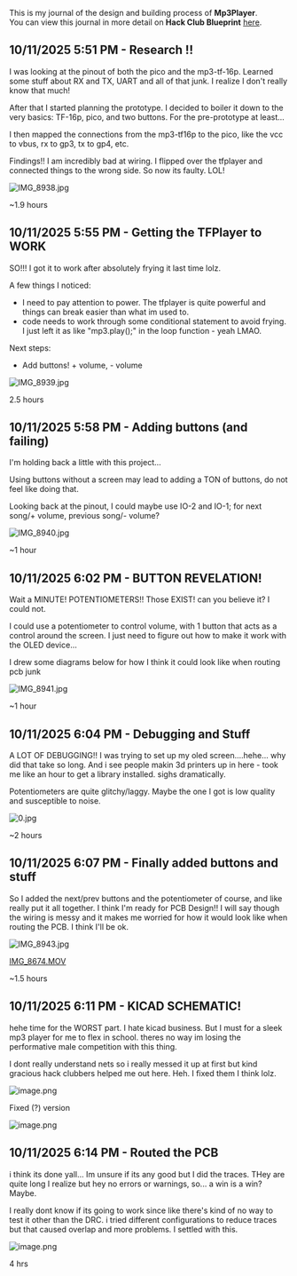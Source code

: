 <!--
  ===================    !!READ THIS NOTICE!!   ====================
  DO NOT edit this file manually. Your changes WILL BE OVERWRITTEN!
  This journal is auto generated and updated by Hack Club Blueprint.
  To edit this file, please edit your journal entries on Blueprint.
  ==================================================================
-->

This is my journal of the design and building process of **Mp3Player**.  
You can view this journal in more detail on **Hack Club Blueprint** [here](https://blueprint.hackclub.com/projects/414).


## 10/11/2025 5:51 PM - Research !!  

I was looking at the pinout of both the pico and the mp3-tf-16p. Learned some stuff about RX and TX, UART and all of that junk. I realize I don't really know that much!

After that I started planning the prototype. I decided to boiler it down to the very basics: TF-16p, pico, and two buttons. For the pre-prototype at least...

I then mapped the connections from the mp3-tf16p to the pico, like the vcc to vbus, rx to gp3, tx to gp4, etc. 

Findings!!
I am incredibly bad at wiring. I flipped over the tfplayer and connected things to the wrong side. So now its faulty. LOL!

![IMG_8938.jpg](https://blueprint.hackclub.com/user-attachments/blobs/proxy/eyJfcmFpbHMiOnsiZGF0YSI6MTYwNywicHVyIjoiYmxvYl9pZCJ9fQ==--f991ee6981d23a8c638dade88f5c91ec4297c4b4/IMG_8938.jpg)

~1.9 hours
  

## 10/11/2025 5:55 PM - Getting the TFPlayer to WORK  

SO!!! I got it to work after absolutely frying it last time lolz. 

A few things I noticed:

- I need to pay attention to power. The tfplayer is quite powerful and things can break easier than what im used to.
- code needs to work through some conditional statement to avoid frying. I just left it as like "mp3.play();" in the loop function - yeah LMAO.


Next steps:
- Add buttons! + volume, - volume


![IMG_8939.jpg](https://blueprint.hackclub.com/user-attachments/blobs/proxy/eyJfcmFpbHMiOnsiZGF0YSI6MTYwOCwicHVyIjoiYmxvYl9pZCJ9fQ==--1a55eeeeff82bddca54fa932058fe6e52d7f7dcb/IMG_8939.jpg)

2.5 hours  

## 10/11/2025 5:58 PM - Adding buttons (and failing)  

I'm holding back a little with this project... 

Using buttons without a screen may lead to adding a TON of buttons, do not feel like doing that.

Looking back at the pinout, I could maybe use IO-2 and IO-1; for next song/+ volume, previous song/- volume? 

![IMG_8940.jpg](https://blueprint.hackclub.com/user-attachments/blobs/proxy/eyJfcmFpbHMiOnsiZGF0YSI6MTYwOSwicHVyIjoiYmxvYl9pZCJ9fQ==--aad58905016e7748fe7a5636eb78ef849494e454/IMG_8940.jpg)

~1 hour  

## 10/11/2025 6:02 PM - BUTTON REVELATION!  

Wait a MINUTE! POTENTIOMETERS!! Those EXIST! can you believe it? I could not. 


I could use a potentiometer to control volume, with 1 button that acts as a control around the screen. I just need to figure out how to make it work with the OLED device... 

I drew some diagrams below for how I think it could look like when routing pcb junk

![IMG_8941.jpg](https://blueprint.hackclub.com/user-attachments/blobs/proxy/eyJfcmFpbHMiOnsiZGF0YSI6MTYxMSwicHVyIjoiYmxvYl9pZCJ9fQ==--cf7f2e7a8cda2de454622eda3c771946587b5676/IMG_8941.jpg)


~1 hour
  

## 10/11/2025 6:04 PM - Debugging and Stuff  

A LOT OF DEBUGGING!! I was trying to set up my oled screen....hehe... why did that take so long. And i see people makin 3d printers up in here - took me like an hour to get a library installed. sighs dramatically.

Potentiometers are quite glitchy/laggy. Maybe the one I got is low quality and susceptible to noise.


![0.jpg](https://blueprint.hackclub.com/user-attachments/blobs/proxy/eyJfcmFpbHMiOnsiZGF0YSI6MTYxMiwicHVyIjoiYmxvYl9pZCJ9fQ==--20d78bcc5e3e901767ef6604ca54e194a1f02fa6/0.jpg)


~2 hours  

## 10/11/2025 6:07 PM - Finally added buttons and stuff  

So I added the next/prev buttons and the potentiometer of course, and like really put it all together. I think I'm ready for PCB Design!! I will say though the wiring is messy and it makes me worried for how it would look like when routing the PCB. I think I'll be ok.

![IMG_8943.jpg](https://blueprint.hackclub.com/user-attachments/blobs/proxy/eyJfcmFpbHMiOnsiZGF0YSI6MTYxMywicHVyIjoiYmxvYl9pZCJ9fQ==--b775ea5acd8a136d6794e2fbe8c4a9f47db645cb/IMG_8943.jpg)


[IMG_8674.MOV](/user-attachments/blobs/proxy/eyJfcmFpbHMiOnsiZGF0YSI6MTYxNCwicHVyIjoiYmxvYl9pZCJ9fQ==--2699385e582b849d2513f186ffc0ddaf03130c3a/IMG_8674.MOV)

~1.5 hours  

## 10/11/2025 6:11 PM - KICAD SCHEMATIC!  

hehe time for the WORST part. I hate kicad business. But I must for a sleek mp3 player for me to flex in school. theres no way im losing the performative male competition with this thing. 


I dont really understand nets so i really messed it up at first but kind gracious hack clubbers helped me out here. Heh. I fixed them I think lolz. 

![image.png](https://blueprint.hackclub.com/user-attachments/blobs/proxy/eyJfcmFpbHMiOnsiZGF0YSI6MTYxNSwicHVyIjoiYmxvYl9pZCJ9fQ==--0cac510a51dc41511639c7c7c86b17d1854d302a/image.png)

Fixed (?) version

![image.png](https://blueprint.hackclub.com/user-attachments/blobs/proxy/eyJfcmFpbHMiOnsiZGF0YSI6MTYxNywicHVyIjoiYmxvYl9pZCJ9fQ==--a70832caec0a220f90680c2e50a05f94cb4fa78c/image.png)

  

## 10/11/2025 6:14 PM - Routed the PCB  

i think its done yall... Im unsure if its any good but I did the traces. THey are quite long I realize but hey no errors or warnings, so... a win is a win? Maybe. 

I really dont know if its going to work since like there's kind of no way to test it other than the DRC. i tried different configurations to reduce traces but that caused overlap and more problems. I settled with this. 

![image.png](https://blueprint.hackclub.com/user-attachments/blobs/proxy/eyJfcmFpbHMiOnsiZGF0YSI6MTYxOCwicHVyIjoiYmxvYl9pZCJ9fQ==--fd1760b952235e418e4efb3da2bf4e411424e6d9/image.png)


4 hrs  

